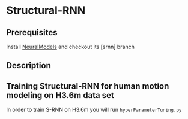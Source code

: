 # Structural-RNN

## Prerequisites

Install [NeuralModels](https://github.com/asheshjain399/NeuralModels) and checkout its [srnn] branch

## Description

## Training Structural-RNN for human motion modeling on H3.6m data set

In order to train S-RNN on H3.6m you will run ```hyperParameterTuning.py```


